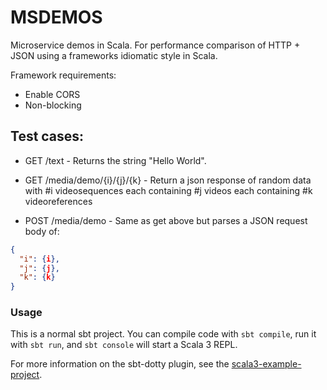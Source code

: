 # MSDEMOS

Microservice demos in Scala. For performance comparison of HTTP + JSON using a frameworks idiomatic style in Scala.

Framework requirements:

- Enable CORS
- Non-blocking


## Test cases:

- GET /text - Returns the string "Hello World".

- GET /media/demo/{i}/{j}/{k} - Return a json response of random data with #i videosequences each containing #j videos each containing #k videoreferences

- POST /media/demo - Same as get above but parses a JSON request body of:

```json
{
  "i": {i},
  "j": {j},
  "k": {k}
}

```

### Usage

This is a normal sbt project. You can compile code with `sbt compile`, run it with `sbt run`, and `sbt console` will start a Scala 3 REPL.

For more information on the sbt-dotty plugin, see the
[scala3-example-project](https://github.com/scala/scala3-example-project/blob/main/README.md).
